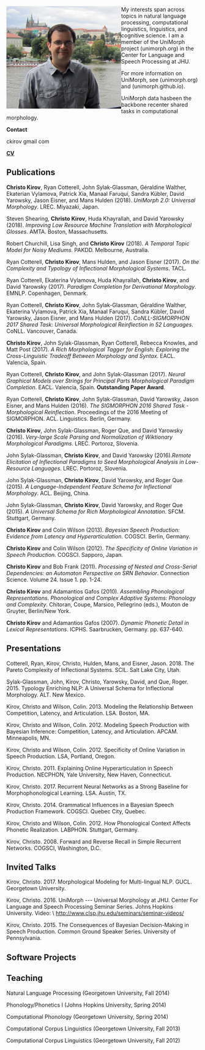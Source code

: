 <img width="300" align="left" src="photo1.jpg"> My interests span across topics in natural language processing, computational linguistics, linguistics, and cognitive science. I am a member of the UniMorph project (unimorph.org) in the Center for Language and Speech Processing at JHU.

For more information on UniMorph, see (unimorph.org) and (unimorph.github.io). 

UniMorph data hasbeen the backbone recenter shared tasks in computational morphology.

**Contact**

ckirov gmail com

[**CV**](cv/latest.pdf)

## Publications

**Christo Kirov**, Ryan Cotterell, John Sylak-Glassman, Géraldine Walther, Ekaterian Vylamova, Patrick Xia, Manaal Faruqui, Sandra Kübler, David Yarowsky, Jason Eisner, and Mans Hulden (2018). _UniMorph 2.0: Universal Morphology_.  LREC. Miyazaki, Japan.

Steven Shearing, **Christo Kirov**, Huda Khayrallah, and David Yarowsky (2018). _Improving Low Resource Machine Translation with Morphological Glosses_. AMTA. Boston, Massachusetts.

Robert Churchill, Lisa Singh, and **Christo Kirov** (2018). _A Temporal Topic Model for Noisy Mediums_. PAKDD. Melbourne, Australia.

Ryan Cotterell, **Christo Kirov**, Mans Hulden, and Jason Eisner (2017). _On the Complexity and Typology of Inflectional Morphological Systems_. TACL.

Ryan Cotterell, Ekaterina Vylamova, Huda Khayrallah, **Christo Kirov**, and David Yarowsky (2017). _Paradigm Completion for Derivational Morphology_. EMNLP. Copenhagen, Denmark.

Ryan Cotterell, **Christo Kirov**, John Sylak-Glassman, Géraldine Walther, Ekaterina Vylamova, Patrick Xia, Manaal Faruqui, Sandra Kübler, David Yarowsky, Jason Eisner, and Mans Hulden (2017). _CoNLL-SIGMORPHON 2017 Shared Task: Universal Morphological Reinflection in 52 Languages_. CoNLL. Vancouver, Canada.

**Christo Kirov**, John Sylak-Glassman, Ryan Cotterell, Rebecca Knowles, and Matt Post (2017). _A Rich Morphological Tagger for English: Exploring the Cross-Linguistic Tradeoff Between Morphology and Syntax_. EACL. Valencia, Spain.

Ryan Cotterell, **Christo Kirov**, and John Sylak-Glassman (2017). _Neural Graphical Models over Strings for Principal Parts Morphological Paradigm Completion_. EACL. Valencia, Spain. **Outstanding Paper Award**.

Ryan Cotterell, **Christo Kirov**, John Sylak-Glassman, David Yarowsky, Jason Eisner, and Mans Hulden (2016). _The SIGMORPHON 2016 Shared Task - Morphological Reinflection_. Proceedings of the 2016 Meeting of SIGMORPHON. ACL. Linguistics. Berlin, Germany.

**Christo Kirov**, John Sylak-Glassman, Roger Que, and David Yarowsky (2016). _Very-large Scale Parsing and Normalization of Wiktionary Morphological Paradigms_.  LREC. Portoroz, Slovenia.

John Sylak-Glassman, **Christo Kirov**, and David Yarowsky (2016)._Remote Elicitation of Inflectional Paradigms to Seed Morphological Analysis in Low-Resource Languages_. LREC. Portoroz, Slovenia.

John Sylak-Glassman, **Christo Kirov**, David Yarowsky, and Roger Que (2015). _A Language-Independent Feature Schema for Inflectional Morphology_. ACL. Beijing, China.

John Sylak-Glassman, **Christo Kirov**, David Yarowsky, and Roger Que (2015). _A Universal Schema for Rich Morphological Annotation_.  SFCM. Stuttgart, Germany.

**Christo Kirov** and Colin Wilson (2013). _Bayesian Speech Production: Evidence from Latency and Hyperarticulation_. COGSCI. Berlin, Germany.

**Christo Kirov** and Colin Wilson (2012). _The Specificity of Online Variation in Speech Production_. COGSCI. Sapporo, Japan.

**Christo Kirov** and Bob Frank (2011). _Processing of Nested and Cross-Serial Dependencies: an Automaton Perspective on SRN Behavior_. Connection Science. Volume 24. Issue 1. pp. 1-24. 

**Christo Kirov** and Adamantios Gafos (2010). _Assembling Phonological Representations. Phonological and Complex Adaptive Systems: Phonology and Complexity_. Chitoran, Coupe, Marsico, Pellegrino (eds.), Mouton de Gruyter, Berlin/New York. 

**Christo Kirov** and Adamantios Gafos (2007). _Dynamic Phonetic Detail in Lexical Representations_. ICPHS. Saarbrucken, Germany. pp. 637-640.

## Presentations

Cotterell, Ryan, Kirov, Christo, Hulden, Mans, and Eisner, Jason. 2018. The Pareto Complexity of Inflectional Systems. SCIL. Salt Lake City, Utah.

Sylak-Glassman, John, Kirov, Christo, Yarowsky, David, and Que, Roger. 2015. Typology Enriching NLP: A Universal Schema for Inflectional Morphology. ALT. New Mexico.

Kirov, Christo and Wilson, Colin. 2013. Modeling the Relationship Between Competition, Latency, and Articulation. LSA. Boston, MA.

Kirov, Christo and Wilson, Colin. 2012. Modeling Speech Production with Bayesian Inference:  Competition, Latency, and Articulation. APCAM. Minneapolis, MN.

Kirov, Christo and Wilson, Colin. 2012.  Specificity of Online Variation in Speech Production.  LSA, Portland, Oregon.

Kirov, Christo. 2011. Explaining Online Hyperarticulation in Speech Production. NECPHON, Yale University, New Haven, Connecticut.

Kirov, Christo. 2017. Recurrent Neural Networks as a Strong Baseline for Morphophonological Learning. LSA. Austin, TX. 

Kirov, Christo. 2014. Grammatical Influences in a Bayesian Speech Production Framework. COGSCI. Quebec City, Quebec.

Kirov, Christo and Wilson, Colin. 2012. How Phonological Context Affects Phonetic Realization.  LABPHON. Stuttgart, Germany.

Kirov, Christo. 2008. Forward and Reverse Recall in Simple Recurrent Networks. COGSCI, Washington, D.C.

## Invited Talks

Kirov, Christo. 2017. Morphological Modeling for Multi-lingual NLP. GUCL. Georgetown University.

Kirov, Christo. 2016. UniMorph --- Universal Morphology at JHU. Center For Language and Speech Processing Seminar Series. Johns Hopkins University. Video: \\
http://www.clsp.jhu.edu/seminars/seminar-videos/

Kirov, Christo. 2015. The Consequences of Bayesian Decision-Making in Speech Production. Common Ground Speaker Series. University of Pennsylvania.


## Software Projects

## Teaching

Natural Language Processing (Georgetown University, Fall 2014)

Phonology/Phonetics I (Johns Hopkins University, Spring 2014)

Computational Phonology (Georgetown University, Spring 2014)

Computational Corpus Linguistics (Georgetown University, Fall 2013)

Computational Corpus Linguistics (Georgetown University, Fall 2012)
